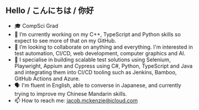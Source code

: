 ## Hello / こんにちは / 你好
- 🎓  CompSci Grad
- 🌱 I’m currently working on my C++, TypeScript and Python skills so expect to see more of that on my GitHub.
- 👯 I’m looking to collaborate on anything and everything. I'm interested in test automation, CI/CD, web development, computer graphics and AI.
- 💬 I specialise in building scalable test solutions using Selenium, Playwright, Appium and Cypress using C#, Python, TypeScript and Java and integrating them into CI/CD tooling such as Jenkins, Bamboo, GitHub Actions and Azure. 
- 🗣 I'm fluent in English, able to converse in Japanese, and currently trying to improve my Chinese Mandarin skills.
- 📫 How to reach me: jacob.mckenzie@icloud.com
